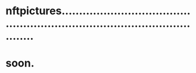 # nftpictures..................................................................................................
# soon.
